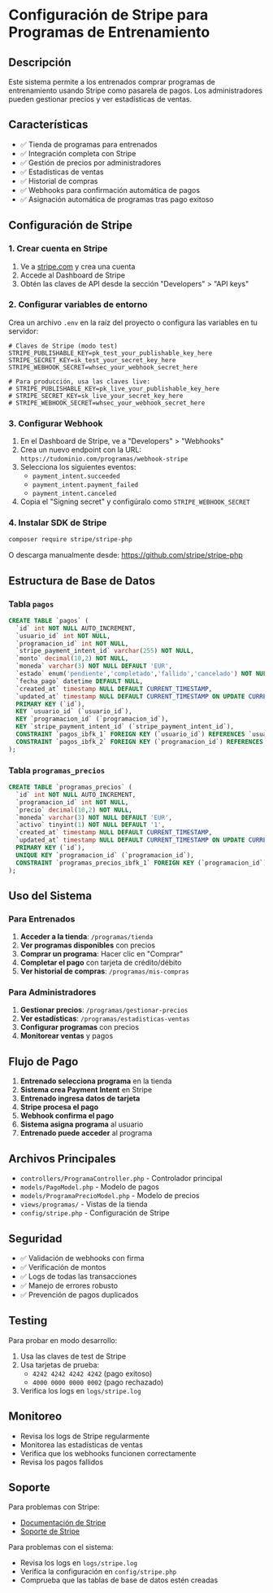 # Configuración de Stripe para Programas de Entrenamiento

## Descripción

Este sistema permite a los entrenados comprar programas de entrenamiento usando Stripe como pasarela de pagos. Los administradores pueden gestionar precios y ver estadísticas de ventas.

## Características

- ✅ Tienda de programas para entrenados
- ✅ Integración completa con Stripe
- ✅ Gestión de precios por administradores
- ✅ Estadísticas de ventas
- ✅ Historial de compras
- ✅ Webhooks para confirmación automática de pagos
- ✅ Asignación automática de programas tras pago exitoso

## Configuración de Stripe

### 1. Crear cuenta en Stripe

1. Ve a [stripe.com](https://stripe.com) y crea una cuenta
2. Accede al Dashboard de Stripe
3. Obtén las claves de API desde la sección "Developers" > "API keys"

### 2. Configurar variables de entorno

Crea un archivo `.env` en la raíz del proyecto o configura las variables en tu servidor:

```env
# Claves de Stripe (modo test)
STRIPE_PUBLISHABLE_KEY=pk_test_your_publishable_key_here
STRIPE_SECRET_KEY=sk_test_your_secret_key_here
STRIPE_WEBHOOK_SECRET=whsec_your_webhook_secret_here

# Para producción, usa las claves live:
# STRIPE_PUBLISHABLE_KEY=pk_live_your_publishable_key_here
# STRIPE_SECRET_KEY=sk_live_your_secret_key_here
# STRIPE_WEBHOOK_SECRET=whsec_your_webhook_secret_here
```

### 3. Configurar Webhook

1. En el Dashboard de Stripe, ve a "Developers" > "Webhooks"
2. Crea un nuevo endpoint con la URL: `https://tudominio.com/programas/webhook-stripe`
3. Selecciona los siguientes eventos:
   - `payment_intent.succeeded`
   - `payment_intent.payment_failed`
   - `payment_intent.canceled`
4. Copia el "Signing secret" y configúralo como `STRIPE_WEBHOOK_SECRET`

### 4. Instalar SDK de Stripe

```bash
composer require stripe/stripe-php
```

O descarga manualmente desde: https://github.com/stripe/stripe-php

## Estructura de Base de Datos

### Tabla `pagos`
```sql
CREATE TABLE `pagos` (
  `id` int NOT NULL AUTO_INCREMENT,
  `usuario_id` int NOT NULL,
  `programacion_id` int NOT NULL,
  `stripe_payment_intent_id` varchar(255) NOT NULL,
  `monto` decimal(10,2) NOT NULL,
  `moneda` varchar(3) NOT NULL DEFAULT 'EUR',
  `estado` enum('pendiente','completado','fallido','cancelado') NOT NULL DEFAULT 'pendiente',
  `fecha_pago` datetime DEFAULT NULL,
  `created_at` timestamp NULL DEFAULT CURRENT_TIMESTAMP,
  `updated_at` timestamp NULL DEFAULT CURRENT_TIMESTAMP ON UPDATE CURRENT_TIMESTAMP,
  PRIMARY KEY (`id`),
  KEY `usuario_id` (`usuario_id`),
  KEY `programacion_id` (`programacion_id`),
  KEY `stripe_payment_intent_id` (`stripe_payment_intent_id`),
  CONSTRAINT `pagos_ibfk_1` FOREIGN KEY (`usuario_id`) REFERENCES `usuarios` (`id`) ON DELETE CASCADE,
  CONSTRAINT `pagos_ibfk_2` FOREIGN KEY (`programacion_id`) REFERENCES `programaciones` (`id`) ON DELETE CASCADE
);
```

### Tabla `programas_precios`
```sql
CREATE TABLE `programas_precios` (
  `id` int NOT NULL AUTO_INCREMENT,
  `programacion_id` int NOT NULL,
  `precio` decimal(10,2) NOT NULL,
  `moneda` varchar(3) NOT NULL DEFAULT 'EUR',
  `activo` tinyint(1) NOT NULL DEFAULT '1',
  `created_at` timestamp NULL DEFAULT CURRENT_TIMESTAMP,
  `updated_at` timestamp NULL DEFAULT CURRENT_TIMESTAMP ON UPDATE CURRENT_TIMESTAMP,
  PRIMARY KEY (`id`),
  UNIQUE KEY `programacion_id` (`programacion_id`),
  CONSTRAINT `programas_precios_ibfk_1` FOREIGN KEY (`programacion_id`) REFERENCES `programaciones` (`id`) ON DELETE CASCADE
);
```

## Uso del Sistema

### Para Entrenados

1. **Acceder a la tienda**: `/programas/tienda`
2. **Ver programas disponibles** con precios
3. **Comprar un programa**: Hacer clic en "Comprar"
4. **Completar el pago** con tarjeta de crédito/débito
5. **Ver historial de compras**: `/programas/mis-compras`

### Para Administradores

1. **Gestionar precios**: `/programas/gestionar-precios`
2. **Ver estadísticas**: `/programas/estadisticas-ventas`
3. **Configurar programas** con precios
4. **Monitorear ventas** y pagos

## Flujo de Pago

1. **Entrenado selecciona programa** en la tienda
2. **Sistema crea Payment Intent** en Stripe
3. **Entrenado ingresa datos de tarjeta**
4. **Stripe procesa el pago**
5. **Webhook confirma el pago**
6. **Sistema asigna programa** al usuario
7. **Entrenado puede acceder** al programa

## Archivos Principales

- `controllers/ProgramaController.php` - Controlador principal
- `models/PagoModel.php` - Modelo de pagos
- `models/ProgramaPrecioModel.php` - Modelo de precios
- `views/programas/` - Vistas de la tienda
- `config/stripe.php` - Configuración de Stripe

## Seguridad

- ✅ Validación de webhooks con firma
- ✅ Verificación de montos
- ✅ Logs de todas las transacciones
- ✅ Manejo de errores robusto
- ✅ Prevención de pagos duplicados

## Testing

Para probar en modo desarrollo:

1. Usa las claves de test de Stripe
2. Usa tarjetas de prueba:
   - `4242 4242 4242 4242` (pago exitoso)
   - `4000 0000 0000 0002` (pago rechazado)
3. Verifica los logs en `logs/stripe.log`

## Monitoreo

- Revisa los logs de Stripe regularmente
- Monitorea las estadísticas de ventas
- Verifica que los webhooks funcionen correctamente
- Revisa los pagos fallidos

## Soporte

Para problemas con Stripe:
- [Documentación de Stripe](https://stripe.com/docs)
- [Soporte de Stripe](https://support.stripe.com)

Para problemas con el sistema:
- Revisa los logs en `logs/stripe.log`
- Verifica la configuración en `config/stripe.php`
- Comprueba que las tablas de base de datos estén creadas 